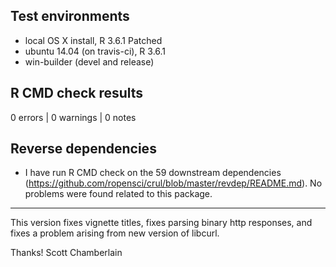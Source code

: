 ## Test environments

* local OS X install, R 3.6.1 Patched
* ubuntu 14.04 (on travis-ci), R 3.6.1
* win-builder (devel and release)

## R CMD check results

0 errors | 0 warnings | 0 notes

## Reverse dependencies

* I have run R CMD check on the 59 downstream dependencies
(<https://github.com/ropensci/crul/blob/master/revdep/README.md>). No problems were found related to this package.

---

This version fixes vignette titles, fixes parsing binary http responses, and fixes a problem arising from new version of libcurl.

Thanks!
Scott Chamberlain
